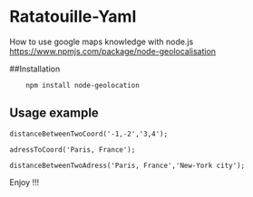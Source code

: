Ratatouille-Yaml
====================

How to use google maps knowledge with node.js
https://www.npmjs.com/package/node-geolocalisation

##Installation

```
    npm install node-geolocation
```

## Usage example

```
distanceBetweenTwoCoord('-1,-2','3,4');
```
```
adressToCoord('Paris, France');
```
```
distanceBetweenTwoAdress('Paris, France','New-York city');
```

Enjoy !!!
